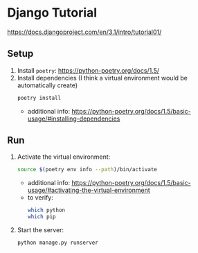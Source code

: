 # Django Tutorial

https://docs.djangoproject.com/en/3.1/intro/tutorial01/

## Setup

1. Install `poetry`: https://python-poetry.org/docs/1.5/
2. Install dependencies (I think a virtual environment would be automatically create)
    ```bash
    poetry install
    ```
    * additional info: https://python-poetry.org/docs/1.5/basic-usage/#installing-dependencies

## Run

1. Activate the virtual environment:
    ```bash
    source $(poetry env info --path)/bin/activate
    ```
    * additional info: https://python-poetry.org/docs/1.5/basic-usage/#activating-the-virtual-environment
    * to verify:
        ```bash
        which python
        which pip
        ```
2. Start the server:
    ```bash
    python manage.py runserver 
    ```